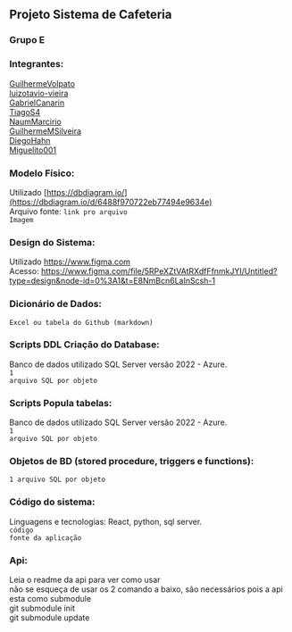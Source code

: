 ## Projeto Sistema de Cafeteria

### Grupo E

### Integrantes:
[GuilhermeVolpato](https://github.com/GuilhermeVolpato)<br>
[luizotavio-vieira](https://github.com/luizotavio-vieira)<br>
[GabrielCanarin](https://github.com/GabrielCanarin)<br>
[TiagoS4](https://github.com/TiagoS4)<br>
[NaumMarcirio](https://github.com/NaumMarcirio)<br>
[GuilhermeMSilveira](https://github.com/GuilhermeMSilveira)<br>
[DiegoHahn](https://github.com/DiegoHahn)<br>
[Miguelito001](https://github/Miguelito001)

### Modelo Físico:
Utilizado [https://dbdiagram.io/](https://dbdiagram.io/d/6488f970722eb77494e9634e)<br>
Arquivo fonte: <code>link pro arquivo</code><br>
<code>Imagem</code>
  
### Design do Sistema:
Utilizado https://www.figma.com<br>
Acesso: https://www.figma.com/file/5RPeXZtVAtRXdfFfnmkJYI/Untitled?type=design&node-id=0%3A1&t=E8NmBcn6LaInScsh-1  


### Dicionário de Dados:
<code>Excel ou tabela do Github (markdown)</code>

### Scripts DDL Criação do Database:
Banco de dados utilizado SQL Server versão 2022 - Azure.<br>
<code>1 arquivo SQL por objeto</code>

### Scripts Popula tabelas:
Banco de dados utilizado SQL Server versão 2022 - Azure.<br>
<code>1 arquivo SQL por objeto</code>

### Objetos de BD (stored procedure, triggers e functions):
<code>1 arquivo SQL por objeto</code>
  
### Código do sistema:
Linguagens e tecnologias: React, python, sql server.<br>
<code>código fonte da aplicação</code>

### Api:
Leia o readme da api para ver como usar<br>
não se esqueça de usar os 2 comando a baixo, são necessários pois a api esta como submodule<br>
git submodule init<br>
git submodule update

